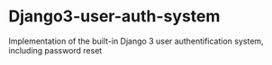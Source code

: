 # Django3-user-auth-system
Implementation of the built-in Django 3 user authentification system, including password reset
